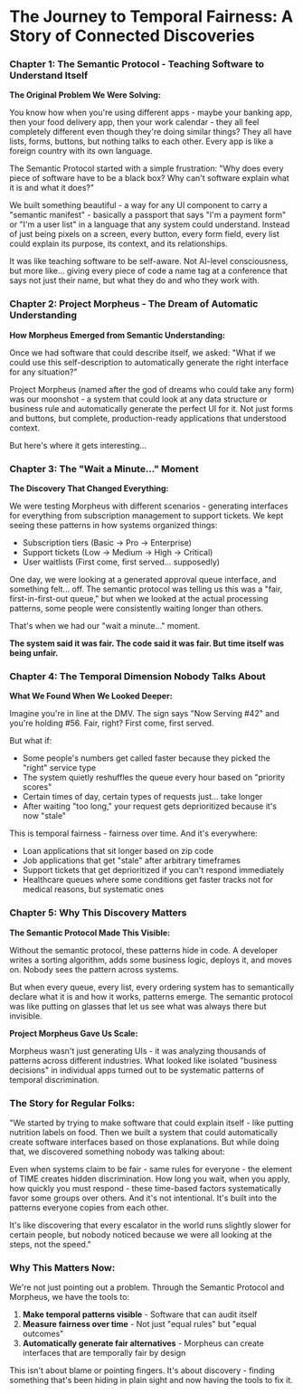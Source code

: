 # The Journey to Temporal Fairness: A Story of Connected Discoveries

### **Chapter 1: The Semantic Protocol \- Teaching Software to Understand Itself**

**The Original Problem We Were Solving:**

You know how when you're using different apps \- maybe your banking app, then your food delivery app, then your work calendar \- they all feel completely different even though they're doing similar things? They all have lists, forms, buttons, but nothing talks to each other. Every app is like a foreign country with its own language.

The Semantic Protocol started with a simple frustration: "Why does every piece of software have to be a black box? Why can't software explain what it is and what it does?"

We built something beautiful \- a way for any UI component to carry a "semantic manifest" \- basically a passport that says "I'm a payment form" or "I'm a user list" in a language that any system could understand. Instead of just being pixels on a screen, every button, every form field, every list could explain its purpose, its context, and its relationships.

It was like teaching software to be self-aware. Not AI-level consciousness, but more like... giving every piece of code a name tag at a conference that says not just their name, but what they do and who they work with.

### **Chapter 2: Project Morpheus \- The Dream of Automatic Understanding**

**How Morpheus Emerged from Semantic Understanding:**

Once we had software that could describe itself, we asked: "What if we could use this self-description to automatically generate the right interface for any situation?"

Project Morpheus (named after the god of dreams who could take any form) was our moonshot \- a system that could look at any data structure or business rule and automatically generate the perfect UI for it. Not just forms and buttons, but complete, production-ready applications that understood context.

But here's where it gets interesting...

### **Chapter 3: The "Wait a Minute..." Moment**

**The Discovery That Changed Everything:**

We were testing Morpheus with different scenarios \- generating interfaces for everything from subscription management to support tickets. We kept seeing these patterns in how systems organized things:

* Subscription tiers (Basic → Pro → Enterprise)  
* Support tickets (Low → Medium → High → Critical)  
* User waitlists (First come, first served... supposedly)

One day, we were looking at a generated approval queue interface, and something felt... off. The semantic protocol was telling us this was a "fair, first-in-first-out queue," but when we looked at the actual processing patterns, some people were consistently waiting longer than others.

That's when we had our "wait a minute..." moment.

**The system said it was fair. The code said it was fair. But time itself was being unfair.**

### **Chapter 4: The Temporal Dimension Nobody Talks About**

**What We Found When We Looked Deeper:**

Imagine you're in line at the DMV. The sign says "Now Serving \#42" and you're holding \#56. Fair, right? First come, first served.

But what if:

* Some people's numbers get called faster because they picked the "right" service type  
* The system quietly reshuffles the queue every hour based on "priority scores"  
* Certain times of day, certain types of requests just... take longer  
* After waiting "too long," your request gets deprioritized because it's now "stale"

This is temporal fairness \- fairness over time. And it's everywhere:

* Loan applications that sit longer based on zip code  
* Job applications that get "stale" after arbitrary timeframes  
* Support tickets that get deprioritized if you can't respond immediately  
* Healthcare queues where some conditions get faster tracks not for medical reasons, but systematic ones

### **Chapter 5: Why This Discovery Matters**

**The Semantic Protocol Made This Visible:**

Without the semantic protocol, these patterns hide in code. A developer writes a sorting algorithm, adds some business logic, deploys it, and moves on. Nobody sees the pattern across systems.

But when every queue, every list, every ordering system has to semantically declare what it is and how it works, patterns emerge. The semantic protocol was like putting on glasses that let us see what was always there but invisible.

**Project Morpheus Gave Us Scale:**

Morpheus wasn't just generating UIs \- it was analyzing thousands of patterns across different industries. What looked like isolated "business decisions" in individual apps turned out to be systematic patterns of temporal discrimination.

### **The Story for Regular Folks:**

"We started by trying to make software that could explain itself \- like putting nutrition labels on food. Then we built a system that could automatically create software interfaces based on those explanations. But while doing that, we discovered something nobody was talking about:

Even when systems claim to be fair \- same rules for everyone \- the element of TIME creates hidden discrimination. How long you wait, when you apply, how quickly you must respond \- these time-based factors systematically favor some groups over others. And it's not intentional. It's built into the patterns everyone copies from each other.

It's like discovering that every escalator in the world runs slightly slower for certain people, but nobody noticed because we were all looking at the steps, not the speed."

### **Why This Matters Now:**

We're not just pointing out a problem. Through the Semantic Protocol and Morpheus, we have the tools to:

1. **Make temporal patterns visible** \- Software that can audit itself  
2. **Measure fairness over time** \- Not just "equal rules" but "equal outcomes"  
3. **Automatically generate fair alternatives** \- Morpheus can create interfaces that are temporally fair by design

This isn't about blame or pointing fingers. It's about discovery \- finding something that's been hiding in plain sight and now having the tools to fix it.

